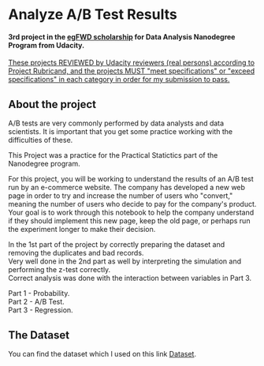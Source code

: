 # Analyze A/B Test Results
#### 3rd project in the [egFWD scholarship](https://egfwd.com) for Data Analysis Nanodegree Program from Udacity.
<ins>These projects REVIEWED by Udacity reviewers (real persons) according to Project Rubricand, and the projects MUST "meet specifications" or "exceed specifications" in each category in order for my submission to pass.</ins>

## About the project
A/B tests are very commonly performed by data analysts and data scientists. It is important that you get some practice working with the difficulties of these.

This Project was a practice for the Practical Statictics part of the Nanodegree program.

For this project, you will be working to understand the results of an A/B test run by an e-commerce website. The company has developed a new web page in order to try and increase the number of users who "convert," meaning the number of users who decide to pay for the company's product. Your goal is to work through this notebook to help the company understand if they should implement this new page, keep the old page, or perhaps run the experiment longer to make their decision.

In the 1st part of the project by correctly preparing the dataset and removing the duplicates and bad records. \
Very well done in the 2nd part as well by interpreting the simulation and performing the z-test correctly. \
Correct analysis was done with the interaction between variables in Part 3.

Part 1 - Probability.\
Part 2 - A/B Test.\
Part 3 - Regression.

## The Dataset
You can find the dataset which I used on this link [Dataset](https://video.udacity-data.com/topher/2017/December/5a32c9b4_analyzeabtestresults-2/analyzeabtestresults-2.zip).
